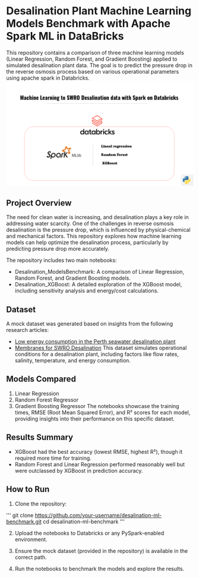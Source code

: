 # Desalination Plant Machine Learning Models Benchmark with Apache Spark ML in DataBricks
This repository contains a comparison of three machine learning models (Linear Regression, Random Forest, and Gradient Boosting) applied to simulated desalination plant data. The goal is to predict the pressure drop in the reverse osmosis process based on various operational parameters using apache spark in Databricks.
![SparkMLBenchmark.png](SparkMLBenchmark.png)


## Project Overview
The need for clean water is increasing, and desalination plays a key role in addressing water scarcity. One of the challenges in reverse osmosis desalination is the pressure drop, which is influenced by physical-chemical and mechanical factors. This repository explores how machine learning models can help optimize the desalination process, particularly by predicting pressure drop more accurately.

The repository includes two main notebooks:

- Desalination_ModelsBenchmark: A comparison of Linear Regression, Random Forest, and Gradient Boosting models.
- Desalination_XGBoost: A detailed exploration of the XGBoost model, including sensitivity analysis and energy/cost calculations.
  
## Dataset
A mock dataset was generated based on insights from the following research articles:

- [Low energy consumption in the Perth seawater desalination plant](https://www.researchgate.net/publication/228491362_Low_energy_consumption_in_the_Perth_seawater_desalination_plant)
- [Membranes for SWRO Desalination](https://www.mdpi.com/2077-0375/11/10/774)
This dataset simulates operational conditions for a desalination plant, including factors like flow rates, salinity, temperature, and energy consumption.

## Models Compared
1. Linear Regression
2. Random Forest Regressor
3. Gradient Boosting Regressor
The notebooks showcase the training times, RMSE (Root Mean Squared Error), and R² scores for each model, providing insights into their performance on this specific dataset.

## Results Summary
- XGBoost had the best accuracy (lowest RMSE, highest R²), though it required more time for training.
- Random Forest and Linear Regression performed reasonably well but were outclassed by XGBoost in prediction accuracy.

## How to Run
1. Clone the repository:

'''
git clone https://github.com/your-username/desalination-ml-benchmark.git
cd desalination-ml-benchmark '''

2. Upload the notebooks to Databricks or any PySpark-enabled environment.

3. Ensure the mock dataset (provided in the repository) is available in the correct path.

4. Run the notebooks to benchmark the models and explore the results.
